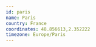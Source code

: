 ```yaml
---
id: paris
name: Paris
country: France
coordinates: 48.856613,2.352222
timezone: Europe/Paris
---
```

